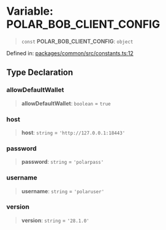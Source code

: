 # Variable: POLAR\_BOB\_CLIENT\_CONFIG

> `const` **POLAR\_BOB\_CLIENT\_CONFIG**: `object`

Defined in: [packages/common/src/constants.ts:12](https://github.com/dcdpr/did-btcr2-js/blob/c82bc5c69016e1146a0c52c6e6b21621f5abd6d4/packages/common/src/constants.ts#L12)

## Type Declaration

### allowDefaultWallet

> **allowDefaultWallet**: `boolean` = `true`

### host

> **host**: `string` = `'http://127.0.0.1:18443'`

### password

> **password**: `string` = `'polarpass'`

### username

> **username**: `string` = `'polaruser'`

### version

> **version**: `string` = `'28.1.0'`
